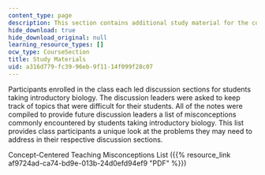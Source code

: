 ```yaml
---
content_type: page
description: This section contains additional study material for the course.
hide_download: true
hide_download_original: null
learning_resource_types: []
ocw_type: CourseSection
title: Study Materials
uid: a316d779-fc39-96eb-9f11-14f099f28c07
---
```


Participants enrolled in the class each led discussion sections for students taking introductory biology. The discussion leaders were asked to keep track of topics that were difficult for their students. All of the notes were compiled to provide future discussion leaders a list of misconceptions commonly encountered by students taking introductory biology. This list provides class participants a unique look at the problems they may need to address in their respective discussion sections.

Concept-Centered Teaching Misconceptions List ({{% resource_link af9724ad-ca74-bd9e-013b-24d0efd94ef9 "PDF" %}})